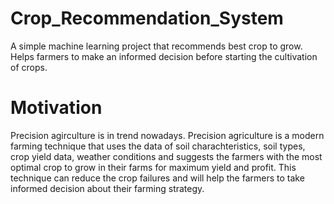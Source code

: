 # Crop_Recommendation_System
A simple machine learning project that recommends best crop to grow. Helps farmers to make an informed decision before starting the cultivation of crops.
<h1> Motivation </h1>
Precision agirculture is in trend nowadays. Precision agriculture is a modern farming technique that uses the data of soil charachteristics, soil types, crop yield data, weather conditions and suggests the farmers with the most optimal crop to grow in their farms for maximum yield and profit. This technique can reduce the crop failures and will help the farmers to take informed decision about their farming strategy.
